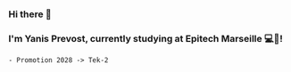 ### Hi there 👋  
### I'm Yanis Prevost, currently studying at Epitech Marseille 💻​​📍​!
    - Promotion 2028 -> Tek-2
